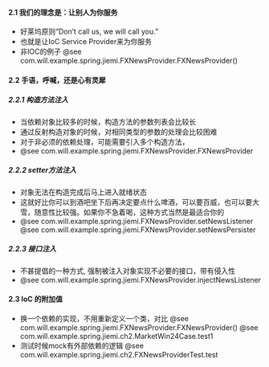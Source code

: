 #### 2.1 我们的理念是：让别人为你服务
* 好莱坞原则“Don’t call us, we will call you.”
* 也就是让IoC Service Provider来为你服务
* 非IOC的例子 @see com.will.example.spring.jiemi.FXNewsProvider.FXNewsProvider()

#### 2.2 手语，呼喊，还是心有灵犀
##### 2.2.1 构造方法注入
* 当依赖对象比较多的时候，构造方法的参数列表会比较长
* 通过反射构造对象的时候，对相同类型的参数的处理会比较困难
* 对于非必须的依赖处理，可能需要引入多个构造方法，
* @see com.will.example.spring.jiemi.FXNewsProvider.FXNewsProvider
##### 2.2.2 setter方法注入
* 对象无法在构造完成后马上进入就绪状态
* 这就好比你可以到酒吧坐下后再决定要点什么啤酒，可以要百威，也可以要大雪，随意性比较强。如果你不急着喝，这种方式当然是最适合你的
* @see com.will.example.spring.jiemi.FXNewsProvider.setNewsListener @see com.will.example.spring.jiemi.FXNewsProvider.setNewsPersister
##### 2.2.3 接口注入
* 不甚提倡的一种方式, 强制被注入对象实现不必要的接口，带有侵入性
* @see com.will.example.spring.jiemi.FXNewsProvider.injectNewsListener

#### 2.3 IoC 的附加值
* 换一个依赖的实现，不用重新定义一个类，对比 @see com.will.example.spring.jiemi.FXNewsProvider.FXNewsProvider() @see com.will.example.spring.jiemi.ch2.MarketWin24Case.test1
* 测试时候mock有外部依赖的逻辑 @see com.will.example.spring.jiemi.ch2.FXNewsProviderTest.test